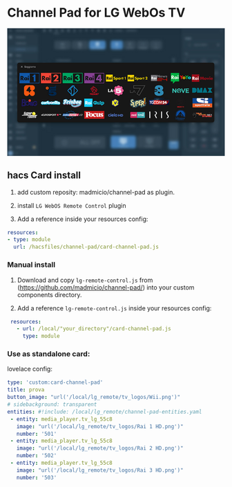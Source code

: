 # Channel Pad for LG WebOs TV


![all](example/channels.jpg)

## hacs Card install
1. add custom reposity: madmicio/channel-pad as plugin.

2. install `LG WebOS Remote Control` plugin

3. Add a reference  inside your resources config:

  ```yaml
resources:
  - type: module
    url: /hacsfiles/channel-pad/card-channel-pad.js
```


### Manual install

1. Download and copy `lg-remote-control.js` from (https://github.com/madmicio/channel-pad/) into your custom components  directory.

2. Add a reference `lg-remote-control.js` inside your resources config:

 ```yaml
  resources:
    - url: /local/"your_directory"/card-channel-pad.js
      type: module
```

### Use as standalone card:
lovelace config:

 ```yaml
type: 'custom:card-channel-pad'
title: prova
button_image: "url('/local/lg_remote/tv_logos/Wii.png')"
# sidebackground: transparent
entities: #!include: /local/lg_remote/channel-pad-entities.yaml
  - entity: media_player.tv_lg_55c8
    image: "url('/local/lg_remote/tv_logos/Rai 1 HD.png')"
    number: '501'
  - entity: media_player.tv_lg_55c8
    image: "url('/local/lg_remote/tv_logos/Rai 2 HD.png')"
    number: '502'
  - entity: media_player.tv_lg_55c8
    image: "url('/local/lg_remote/tv_logos/Rai 3 HD.png')"
    number: '503' 
```


